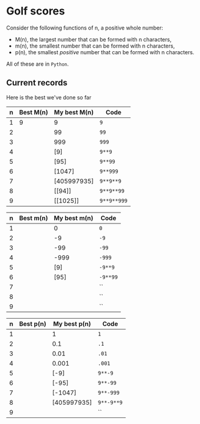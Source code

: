 # Golf scores

Consider the following functions of n, a positive whole number:

* M(n), the largest number that can be formed with n characters,
* m(n), the smallest number that can be formed with n characters,
* p(n), the smallest *positive* number that can be formed with n characters.

All of these are in `Python`.

## Current records

Here is the best we've done so far

n | Best M(n) | My best M(n) | Code
---|---|---|---
1|9|9|`9`
2||99|`99`
3||999|`999`
4||[9]|`9**9`
5||[95]|`9**99`
6||[1047]|`9**999`
7||[405997935]|`9**9**9`
8||[[94]]|`9**9**99`
9||[[1025]]|`9**9**999`

n | Best m(n) | My best m(n) | Code
---|---|---|---
1||0|`0`
2||-9|`-9`
3||-99|`-99`
4||-999|`-999`
5||[9]|`-9**9`
6||[95]|`-9**99`
7|||``
8|||``
9|||``

n | Best p(n) | My best p(n) | Code
---|---|---|---
1||1|`1`
2||0.1|`.1`
3||0.01|`.01`
4||0.001|`.001`
5||[-9]|`9**-9`
6||[-95]|`9**-99`
7||[-1047]|`9**-999`
8||[405997935]|`9**-9**9`
9|||``

